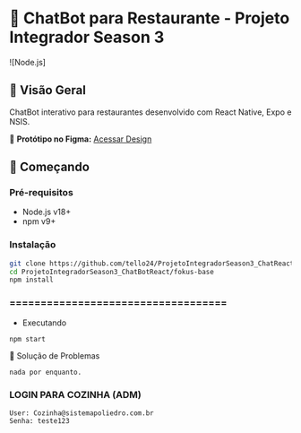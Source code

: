 # 🤖 ChatBot para Restaurante - Projeto Integrador Season 3

![Node.js]

## 📌 Visão Geral
ChatBot interativo para restaurantes desenvolvido com React Native, Expo e NSIS.

🔗 **Protótipo no Figma:** [Acessar Design](https://www.figma.com/design/fCtj8CQUTwQJYgujfegtDk/Untitled?node-id=1-2&t=tuYnPnGNzIJ9S1wH-1)

## 🚀 Começando

### Pré-requisitos
- Node.js v18+
- npm v9+

### Instalação
```bash
git clone https://github.com/tello24/ProjetoIntegradorSeason3_ChatReact.git
cd ProjetoIntegradorSeason3_ChatBotReact/fokus-base
npm install
```


### =================================== ###

- Executando
```
npm start
```

🔧 Solução de Problemas
```
nada por enquanto.
```


### LOGIN PARA COZINHA (ADM) ###
```
User: Cozinha@sistemapoliedro.com.br
Senha: teste123
```
